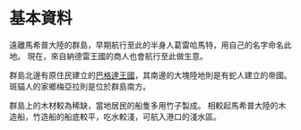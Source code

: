 <!-- TITLE: 哈馬特群島 -->
<!-- SUBTITLE: 充滿蛇人的夏威夷(誤) -->

# 基本資料
遠離馬希普大陸的群島，早期航行至此的半身人葛雷哈馬特，用自己的名字命名此地。
現在，來自納德雷王國的商人也會航行至此做生意。

群島北邊有原住民建立的[巴格達王國](/組織/巴格達王國)，其南邊的大塊陸地則是有蛇人建立的帝國。
斑貓人的家鄉梅亞拉則是位於群島南方。

群島上的木材較為稀缺，當地居民的船隻多用竹子製成。
相較起馬希普大陸的木造船，竹造船的船底較平，吃水較淺，可航入港口的淺水區。